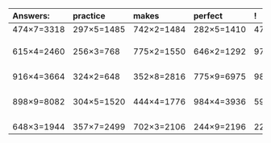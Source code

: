 | Answers: | practice | makes | perfect | ! |
| :--- | :--- | :--- | :--- | :--- |
| 474×7=3318 | 297×5=1485 | 742×2=1484 | 282×5=1410 | 473×7=3311 | 
|   |   |   |   |   | 
|   |   |   |   |   | 
|   |   |   |   |   | 
| 615×4=2460 | 256×3=768 | 775×2=1550 | 646×2=1292 | 970×8=7760 | 
|   |   |   |   |   | 
|   |   |   |   |   | 
|   |   |   |   |   | 
|   |   |   |   |   | 
| 916×4=3664 | 324×2=648 | 352×8=2816 | 775×9=6975 | 985×8=7880 | 
|   |   |   |   |   | 
|   |   |   |   |   | 
|   |   |   |   |   | 
|   |   |   |   |   | 
| 898×9=8082 | 304×5=1520 | 444×4=1776 | 984×4=3936 | 594×8=4752 | 
|   |   |   |   |   | 
|   |   |   |   |   | 
|   |   |   |   |   | 
|   |   |   |   |   | 
| 648×3=1944 | 357×7=2499 | 702×3=2106 | 244×9=2196 | 225×5=1125 | 
